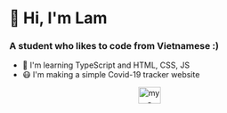 <h1>👋 Hi, I'm Lam</h1>
<h3>A student who likes to code from Vietnamese :)</h3>

- 🌱 I'm learning TypeScript and HTML, CSS, JS
- 😷 I'm making a simple Covid-19 tracker website

<p align="center">
<a href="https://discord.com/users/736636650796351559" target="blank"><img align="center" src="https://www.svgrepo.com/show/353655/discord-icon.svg" alt="my-discord" height="30" width="40" /></a>
